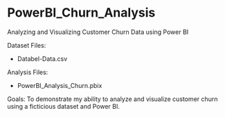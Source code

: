 # PowerBI_Churn_Analysis
Analyzing and Visualizing Customer Churn Data using Power BI

Dataset Files:
  - Databel-Data.csv

Analysis Files:
  - PowerBI_Analysis_Churn.pbix

Goals: To demonstrate my ability to analyze and visualize customer churn using a ficticious dataset and Power BI.
